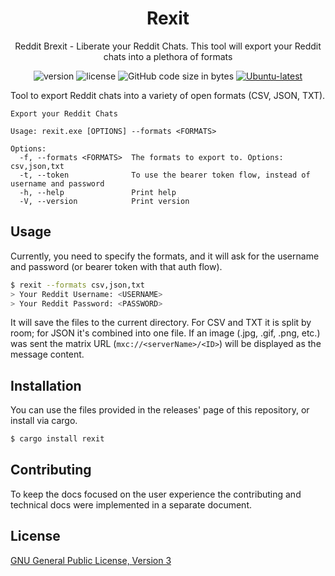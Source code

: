 <div align="center">

# Rexit

Reddit Brexit - Liberate your Reddit Chats. This tool will export your Reddit chats into a plethora of formats

![version](https://img.shields.io/github/v/tag/mpult/rexit?color=orange)
![license](https://img.shields.io/github/license/mpult/rexit?color=blue)
![GitHub code size in bytes](https://img.shields.io/github/languages/code-size/mpult/rexit?color=red)
[![Ubuntu-latest](https://github.com/MPult/Rexit/actions/workflows/Ubuntu-latest.yml/badge.svg)](https://github.com/MPult/Rexit/actions/workflows/Ubuntu-latest.yml)

</div>

Tool to export Reddit chats into a variety of open formats (CSV, JSON, TXT).

```
Export your Reddit Chats

Usage: rexit.exe [OPTIONS] --formats <FORMATS>

Options:
  -f, --formats <FORMATS>  The formats to export to. Options: csv,json,txt
  -t, --token              To use the bearer token flow, instead of username and password
  -h, --help               Print help
  -V, --version            Print version
```

## Usage

Currently, you need to specify the formats, and it will ask for the username and password (or bearer token with that auth flow).

```bash
$ rexit --formats csv,json,txt
> Your Reddit Username: <USERNAME>
> Your Reddit Password: <PASSWORD>
```
It will save the files to the current directory. For CSV and TXT it is split by room; for JSON it's combined into one file. If an image (.jpg, .gif, .png, etc.) was sent the matrix URL (`mxc://<serverName>/<ID>`) will be displayed as the message content. 

## Installation
You can use the files provided in the releases' page of this repository, or install via cargo.

```BASH
$ cargo install rexit
```

## Contributing
To keep the docs focused on the user experience the contributing and technical docs were implemented in a separate document.

## License
[GNU General Public License, Version 3](./LICENSE)
